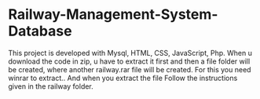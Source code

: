 # Railway-Management-System-Database
This project is developed with Mysql, HTML, CSS, JavaScript, Php.
When u download the code in zip, u have to extract it first and then a file folder will be created, where another railway.rar file will be created.
For this you need winrar to extract..
And when you extract the file
Follow the instructions given in the railway folder.
